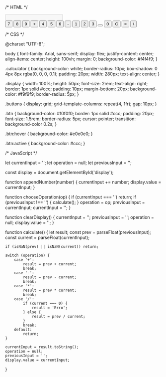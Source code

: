 /* HTML */

<!DOCTYPE html>
<html lang="pt-br">
<head>
    <meta charset="UTF-8">
    <meta name="viewport" content="width=device-width, initial-scale=1.0">
    <title>Calculadora Interativa</title>
    <link rel="stylesheet" href="style.css">
</head>
<body>
    <script src="script.js"></script>
    <div class="calculator">
        <input type="text" id="display" class="display" disabled>
        <div class="buttons">
            <button class="btn" onclick="appendNumber('7')">7</button>
            <button class="btn" onclick="appendNumber('8')">8</button>
            <button class="btn" onclick="appendNumber('9')">9</button>
            <button class="btn" onclick="chooseOperation('+')">+</button>
            <button class="btn" onclick="appendNumber('4')">4</button>
            <button class="btn" onclick="appendNumber('5')">5</button>
            <button class="btn" onclick="appendNumber('6')">6</button>
            <button class="btn" onclick="chooseOperation('-')">-</button>
            <button class="btn" onclick="appendNumber('1')">1</button>
            <button class="btn" onclick="appendNumber('2')">2</button>
            <button class="btn" onclick="appendNumber('3')">3</button>
            <button class="btn" onclick="chooseOperation('')"></button>
            <button class="btn" onclick="appendNumber('0')">0</button>
            <button class="btn" onclick="clearDisplay()">C</button>
            <button class="btn" onclick="calculate()">=</button>
            <button class="btn" onclick="chooseOperation('/')">/</button>
        </div>
    </div>
</body>
</html>

/* CSS */

@charset "UTF-8";

body {
    font-family: Arial, sans-serif;
    display: flex;
    justify-content: center;
    align-items: center;
    height: 100vh;
    margin: 0;
    background-color: #f4f4f9;
}

.calculator {
    background-color: white;
    border-radius: 10px;
    box-shadow: 0 4px 8px rgba(0, 0, 0, 0.1);
    padding: 20px;
    width: 280px;
    text-align: center;
}

.display {
    width: 100%;
    height: 50px;
    font-size: 2rem;
    text-align: right;
    border: 1px solid #ccc;
    padding: 10px;
    margin-bottom: 20px;
    background-color: #f9f9f9;
    border-radius: 5px;
}

.buttons {
    display: grid;
    grid-template-columns: repeat(4, 1fr);
    gap: 10px;
}

.btn {
    background-color: #f0f0f0;
    border: 1px solid #ccc;
    padding: 20px;
    font-size: 1.5rem;
    border-radius: 5px;
    cursor: pointer;
    transition: background-color 0.2s;
}

.btn:hover {
    background-color: #e0e0e0;
}

.btn:active {
    background-color: #ccc;
}

/* JavaScript */

let currentInput = '';
let operation = null;
let previousInput = '';

const display = document.getElementById('display');

function appendNumber(number) {
    currentInput += number;
    display.value = currentInput;
}

function chooseOperation(op) {
    if (currentInput === '') return;
    if (previousInput !== '') {
        calculate();
    }
    operation = op;
    previousInput = currentInput;
    currentInput = '';
}

function clearDisplay() {
    currentInput = '';
    previousInput = '';
    operation = null;
    display.value = '';
}

function calculate() {
    let result;
    const prev = parseFloat(previousInput);
    const current = parseFloat(currentInput);

    if (isNaN(prev) || isNaN(current)) return;

    switch (operation) {
        case '+':
            result = prev + current;
            break;
        case '-':
            result = prev - current;
            break;
        case '*':
            result = prev * current;
            break;
        case '/':
            if (current === 0) {
                result = 'Erro';
            } else {
                result = prev / current;
            }
            break;
        default:
            return;
    }

    currentInput = result.toString();
    operation = null;
    previousInput = '';
    display.value = currentInput;
}
